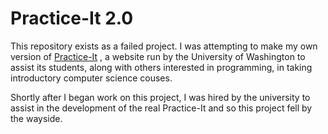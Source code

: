# Practice-It 2.0

This repository exists as a failed project. I was attempting to make my own version of [Practice-It](https://practiceit.cs.washington.edu)
, a website run by the University of Washington to assist its students, along with others interested in programming, in taking
introductory computer science couses.

Shortly after I began work on this project, I was hired by the university to assist in the development of the real Practice-It and
so this project fell by the wayside.
